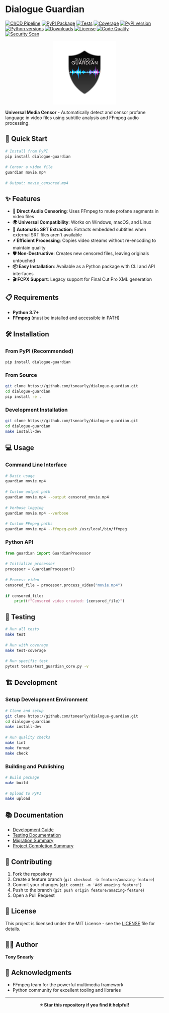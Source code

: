 # Dialogue Guardian

[![CI/CD Pipeline](https://github.com/tsnearly/dialogue-guardian/actions/workflows/ci.yml/badge.svg)](https://github.com/tsnearly/dialogue-guardian/actions/workflows/ci.yml)
[![PyPI Package](https://github.com/tsnearly/dialogue-guardian/actions/workflows/publish.yml/badge.svg)](https://github.com/tsnearly/dialogue-guardian/actions/workflows/publish.yml)
[![Tests](https://github.com/tsnearly/dialogue-guardian/actions/workflows/test.yml/badge.svg)](https://github.com/tsnearly/dialogue-guardian/actions/workflows/test.yml)
[![Coverage](https://codecov.io/gh/tsnearly/dialogue-guardian/branch/main/graph/badge.svg)](https://codecov.io/gh/tsnearly/dialogue-guardian)
[![PyPI version](https://img.shields.io/pypi/v/dialogue-guardian.svg)](https://pypi.org/project/dialogue-guardian/)
[![Python versions](https://img.shields.io/pypi/pyversions/dialogue-guardian.svg)](https://pypi.org/project/dialogue-guardian/)
[![Downloads](https://img.shields.io/pypi/dm/dialogue-guardian.svg)](https://pypi.org/project/dialogue-guardian/)
[![License](https://img.shields.io/github/license/tsnearly/dialogue-guardian.svg)](https://github.com/tsnearly/dialogue-guardian/blob/main/LICENSE)
[![Code Quality](https://github.com/tsnearly/dialogue-guardian/actions/workflows/quality.yml/badge.svg)](https://github.com/tsnearly/dialogue-guardian/actions/workflows/quality.yml)
[![Security Scan](https://github.com/tsnearly/dialogue-guardian/actions/workflows/security.yml/badge.svg)](https://github.com/tsnearly/dialogue-guardian/actions/workflows/security.yml)

<p align="center">
  <img src="logo.png" alt="Dialogue Guardian Logo" width="200">
</p>

**Universal Media Censor** - Automatically detect and censor profane language in video files using subtitle analysis and FFmpeg audio processing.

## 🚀 Quick Start

```bash
# Install from PyPI
pip install dialogue-guardian

# Censor a video file
guardian movie.mp4

# Output: movie_censored.mp4
```

## ✨ Features

- **🎯 Direct Audio Censoring**: Uses FFmpeg to mute profane segments in video files
- **🌍 Universal Compatibility**: Works on Windows, macOS, and Linux
- **🔄 Automatic SRT Extraction**: Extracts embedded subtitles when external SRT files aren't available
- **⚡ Efficient Processing**: Copies video streams without re-encoding to maintain quality
- **🛡️ Non-Destructive**: Creates new censored files, leaving originals untouched
- **📦 Easy Installation**: Available as a Python package with CLI and API interfaces
- **🎬 FCPX Support**: Legacy support for Final Cut Pro XML generation

## 📋 Requirements

- **Python 3.7+**
- **FFmpeg** (must be installed and accessible in PATH)

## 🛠️ Installation

### From PyPI (Recommended)

```bash
pip install dialogue-guardian
```

### From Source

```bash
git clone https://github.com/tsnearly/dialogue-guardian.git
cd dialogue-guardian
pip install -e .
```

### Development Installation

```bash
git clone https://github.com/tsnearly/dialogue-guardian.git
cd dialogue-guardian
make install-dev
```

## 💻 Usage

### Command Line Interface

```bash
# Basic usage
guardian movie.mp4

# Custom output path
guardian movie.mp4 --output censored_movie.mp4

# Verbose logging
guardian movie.mp4 --verbose

# Custom FFmpeg paths
guardian movie.mp4 --ffmpeg-path /usr/local/bin/ffmpeg
```

### Python API

```python
from guardian import GuardianProcessor

# Initialize processor
processor = GuardianProcessor()

# Process video
censored_file = processor.process_video("movie.mp4")

if censored_file:
    print(f"Censored video created: {censored_file}")
```

## 🧪 Testing

```bash
# Run all tests
make test

# Run with coverage
make test-coverage

# Run specific test
pytest tests/test_guardian_core.py -v
```

## 🏗️ Development

### Setup Development Environment

```bash
# Clone and setup
git clone https://github.com/tsnearly/dialogue-guardian.git
cd dialogue-guardian
make install-dev

# Run quality checks
make lint
make format
make check
```

### Building and Publishing

```bash
# Build package
make build

# Upload to PyPI
make upload
```

## 📚 Documentation

- [Development Guide](dialogue-guardian/DEVELOPMENT.md)
- [Testing Documentation](dialogue-guardian/TESTING.md)
- [Migration Summary](dialogue-guardian/MIGRATION_SUMMARY.md)
- [Project Completion Summary](dialogue-guardian/PROJECT_COMPLETION_SUMMARY.md)

## 🤝 Contributing

1. Fork the repository
2. Create a feature branch (`git checkout -b feature/amazing-feature`)
3. Commit your changes (`git commit -m 'Add amazing feature'`)
4. Push to the branch (`git push origin feature/amazing-feature`)
5. Open a Pull Request

## 📄 License

This project is licensed under the MIT License - see the [LICENSE](dialogue-guardian/LICENSE) file for details.

## 👨‍💻 Author

**Tony Snearly**

## 🙏 Acknowledgments

- FFmpeg team for the powerful multimedia framework
- Python community for excellent tooling and libraries

---

<p align="center">
  <strong>⭐ Star this repository if you find it helpful!</strong>
</p>

